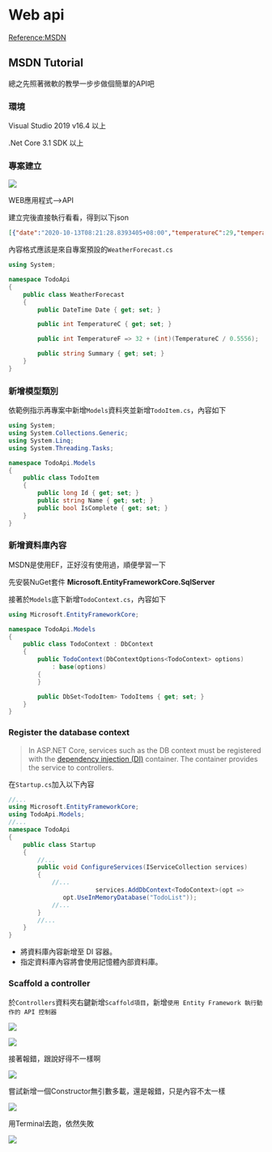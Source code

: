 # Web api

[Reference:MSDN](https://docs.microsoft.com/zh-tw/aspnet/core/tutorials/first-web-api?view=aspnetcore-3.1&tabs=visual-studio)

## MSDN Tutorial

總之先照著微軟的教學一步步做個簡單的API吧

### 環境

Visual Studio 2019 v16.4 以上

.Net Core 3.1 SDK 以上

### 專案建立

![](https://i.imgur.com/lte6Ywt.png)

WEB應用程式-->API

建立完後直接執行看看，得到以下json

```json
[{"date":"2020-10-13T08:21:28.8393405+08:00","temperatureC":29,"temperatureF":84,"summary":"Bracing"},{"date":"2020-10-14T08:21:28.8455282+08:00","temperatureC":4,"temperatureF":39,"summary":"Cool"},{"date":"2020-10-15T08:21:28.8455337+08:00","temperatureC":-2,"temperatureF":29,"summary":"Mild"},{"date":"2020-10-16T08:21:28.8455341+08:00","temperatureC":37,"temperatureF":98,"summary":"Cool"},{"date":"2020-10-17T08:21:28.8455344+08:00","temperatureC":2,"temperatureF":35,"summary":"Scorching"}]
```

內容格式應該是來自專案預設的`WeatherForecast.cs`

```C#
using System;

namespace TodoApi
{
    public class WeatherForecast
    {
        public DateTime Date { get; set; }

        public int TemperatureC { get; set; }

        public int TemperatureF => 32 + (int)(TemperatureC / 0.5556);

        public string Summary { get; set; }
    }
}
```

### 新增模型類別

依範例指示再專案中新增`Models`資料夾並新增`TodoItem.cs`，內容如下

```C#
using System;
using System.Collections.Generic;
using System.Linq;
using System.Threading.Tasks;

namespace TodoApi.Models
{
    public class TodoItem
    {
        public long Id { get; set; }
        public string Name { get; set; }
        public bool IsComplete { get; set; }
    }
}
```

### 新增資料庫內容

MSDN是使用EF，正好沒有使用過，順便學習一下

先安裝NuGet套件 **Microsoft.EntityFrameworkCore.SqlServer**

接著於`Models`底下新增`TodoContext.cs`，內容如下

```C#
using Microsoft.EntityFrameworkCore;

namespace TodoApi.Models
{
    public class TodoContext : DbContext
    {
        public TodoContext(DbContextOptions<TodoContext> options)
            : base(options)
        {
        }

        public DbSet<TodoItem> TodoItems { get; set; }
    }
}
```

### Register the database context

> In ASP.NET Core, services such as the DB context must be registered with the [dependency injection (DI)](https://docs.microsoft.com/zh-tw/aspnet/core/fundamentals/dependency-injection?view=aspnetcore-3.1) container. The container provides the service to controllers.

在`Startup.cs`加入以下內容

```C#
//...
using Microsoft.EntityFrameworkCore;
using TodoApi.Models;
//...
namespace TodoApi
{
    public class Startup
    {
        //...
        public void ConfigureServices(IServiceCollection services)
        {
            //...
                        services.AddDbContext<TodoContext>(opt =>
               opt.UseInMemoryDatabase("TodoList"));
            //...
        }
        //...
    }
}
```

- 將資料庫內容新增至 DI 容器。
- 指定資料庫內容將會使用記憶體內部資料庫。

### Scaffold a controller

於`Controllers`資料夾右鍵新增`Scaffold項目`，新增`使用 Entity Framework 執行動作的 API 控制器`

![](https://i.imgur.com/zmo1eoy.png)

![](https://i.imgur.com/nqLtUfu.png)

接著報錯，跟說好得不一樣啊

![](https://i.imgur.com/hXCkHrn.png)

嘗試新增一個Constructor無引數多載，還是報錯，只是內容不太一樣

![](https://i.imgur.com/zwRGCBe.png)

用Terminal去跑，依然失敗

![](https://i.imgur.com/tHDaC8l.png)


